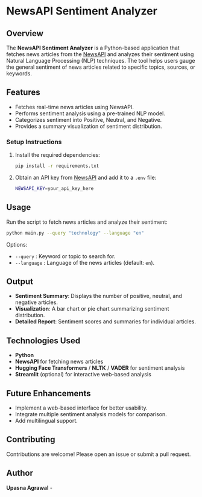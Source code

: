 # NewsAPI Sentiment Analyzer

## Overview
The **NewsAPI Sentiment Analyzer** is a Python-based application that fetches news articles from the [NewsAPI](https://newsapi.org/) and analyzes their sentiment using Natural Language Processing (NLP) techniques. The tool helps users gauge the general sentiment of news articles related to specific topics, sources, or keywords.

## Features
- Fetches real-time news articles using NewsAPI.
- Performs sentiment analysis using a pre-trained NLP model.
- Categorizes sentiment into Positive, Neutral, and Negative.
- Provides a summary visualization of sentiment distribution.



### Setup Instructions

1. Install the required dependencies:
   ```sh
   pip install -r requirements.txt
   ```
2. Obtain an API key from [NewsAPI](https://newsapi.org/) and add it to a `.env` file:
   ```sh
   NEWSAPI_KEY=your_api_key_here
   ```

## Usage
Run the script to fetch news articles and analyze their sentiment:
```sh
python main.py --query "technology" --language "en"
```
Options:
- `--query` : Keyword or topic to search for.
- `--language` : Language of the news articles (default: `en`).

## Output
- **Sentiment Summary**: Displays the number of positive, neutral, and negative articles.
- **Visualization**: A bar chart or pie chart summarizing sentiment distribution.
- **Detailed Report**: Sentiment scores and summaries for individual articles.

## Technologies Used
- **Python**
- **NewsAPI** for fetching news articles
- **Hugging Face Transformers** / **NLTK** / **VADER** for sentiment analysis
- **Streamlit** (optional) for interactive web-based analysis

## Future Enhancements
- Implement a web-based interface for better usability.
- Integrate multiple sentiment analysis models for comparison.
- Add multilingual support.

## Contributing
Contributions are welcome! Please open an issue or submit a pull request.

## Author
**Upasna Agrawal** -

